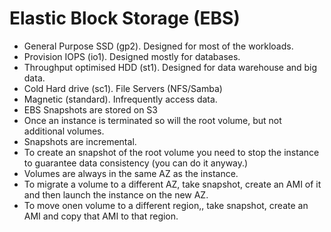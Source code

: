 # Elastic Block Storage (EBS)

- General Purpose SSD (gp2). Designed for most of the workloads.
- Provision IOPS (io1). Designed mostly for databases.
- Throughput optimised HDD (st1). Designed for data warehouse and big data.
- Cold Hard drive (sc1). File Servers (NFS/Samba)
- Magnetic (standard). Infrequently access data.
- EBS Snapshots are stored on S3
- Once an instance is terminated so will the root volume, but not additional volumes.
- Snapshots are incremental.
- To create an snapshot of the root volume you need to stop the instance to guarantee data consistency (you can do it anyway.)
- Volumes are always in the same AZ as the instance.
- To migrate a volume to a different AZ, take snapshot, create an AMI of it and then launch the instance on the new AZ.
- To move onen volume to a different region,, take snapshot, create an AMI and copy that AMI to that region.